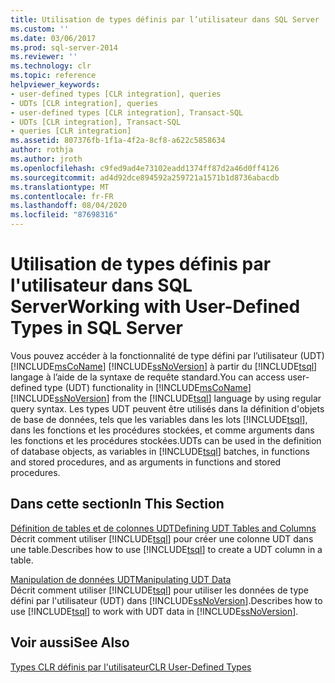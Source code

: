 ```yaml
---
title: Utilisation de types définis par l’utilisateur dans SQL Server | Microsoft Docs
ms.custom: ''
ms.date: 03/06/2017
ms.prod: sql-server-2014
ms.reviewer: ''
ms.technology: clr
ms.topic: reference
helpviewer_keywords:
- user-defined types [CLR integration], queries
- UDTs [CLR integration], queries
- user-defined types [CLR integration], Transact-SQL
- UDTs [CLR integration], Transact-SQL
- queries [CLR integration]
ms.assetid: 807376fb-1f1a-4f2a-8cf8-a622c5858634
author: rothja
ms.author: jroth
ms.openlocfilehash: c9fed9ad4e73102eadd1374ff87d2a46d0ff4126
ms.sourcegitcommit: ad4d92dce894592a259721a1571b1d8736abacdb
ms.translationtype: MT
ms.contentlocale: fr-FR
ms.lasthandoff: 08/04/2020
ms.locfileid: "87698316"
---
```

# <a name="working-with-user-defined-types-in-sql-server"></a><span data-ttu-id="ff874-102">Utilisation de types définis par l'utilisateur dans SQL Server</span><span class="sxs-lookup"><span data-stu-id="ff874-102">Working with User-Defined Types in SQL Server</span></span>
  <span data-ttu-id="ff874-103">Vous pouvez accéder à la fonctionnalité de type défini par l’utilisateur (UDT) [!INCLUDE[msCoName](../../includes/msconame-md.md)] [!INCLUDE[ssNoVersion](../../includes/ssnoversion-md.md)] à partir du [!INCLUDE[tsql](../../includes/tsql-md.md)] langage à l’aide de la syntaxe de requête standard.</span><span class="sxs-lookup"><span data-stu-id="ff874-103">You can access user-defined type (UDT) functionality in [!INCLUDE[msCoName](../../includes/msconame-md.md)] [!INCLUDE[ssNoVersion](../../includes/ssnoversion-md.md)] from the [!INCLUDE[tsql](../../includes/tsql-md.md)] language by using regular query syntax.</span></span> <span data-ttu-id="ff874-104">Les types UDT peuvent être utilisés dans la définition d'objets de base de données, tels que les variables dans les lots [!INCLUDE[tsql](../../includes/tsql-md.md)], dans les fonctions et les procédures stockées, et comme arguments dans les fonctions et les procédures stockées.</span><span class="sxs-lookup"><span data-stu-id="ff874-104">UDTs can be used in the definition of database objects, as variables in [!INCLUDE[tsql](../../includes/tsql-md.md)] batches, in functions and stored procedures, and as arguments in functions and stored procedures.</span></span>  
  
## <a name="in-this-section"></a><span data-ttu-id="ff874-105">Dans cette section</span><span class="sxs-lookup"><span data-stu-id="ff874-105">In This Section</span></span>  
 [<span data-ttu-id="ff874-106">Définition de tables et de colonnes UDT</span><span class="sxs-lookup"><span data-stu-id="ff874-106">Defining UDT Tables and Columns</span></span>](working-with-user-defined-types-defining-udt-tables-and-columns.md)  
 <span data-ttu-id="ff874-107">Décrit comment utiliser [!INCLUDE[tsql](../../includes/tsql-md.md)] pour créer une colonne UDT dans une table.</span><span class="sxs-lookup"><span data-stu-id="ff874-107">Describes how to use [!INCLUDE[tsql](../../includes/tsql-md.md)] to create a UDT column in a table.</span></span>  
  
 [<span data-ttu-id="ff874-108">Manipulation de données UDT</span><span class="sxs-lookup"><span data-stu-id="ff874-108">Manipulating UDT Data</span></span>](working-with-user-defined-types-manipulating-udt-data.md)  
 <span data-ttu-id="ff874-109">Décrit comment utiliser [!INCLUDE[tsql](../../includes/tsql-md.md)] pour utiliser les données de type défini par l'utilisateur (UDT) dans [!INCLUDE[ssNoVersion](../../includes/ssnoversion-md.md)].</span><span class="sxs-lookup"><span data-stu-id="ff874-109">Describes how to use [!INCLUDE[tsql](../../includes/tsql-md.md)] to work with UDT data in [!INCLUDE[ssNoVersion](../../includes/ssnoversion-md.md)].</span></span>  
  
## <a name="see-also"></a><span data-ttu-id="ff874-110">Voir aussi</span><span class="sxs-lookup"><span data-stu-id="ff874-110">See Also</span></span>  
 [<span data-ttu-id="ff874-111">Types CLR définis par l'utilisateur</span><span class="sxs-lookup"><span data-stu-id="ff874-111">CLR User-Defined Types</span></span>](clr-user-defined-types.md)  
  
  
